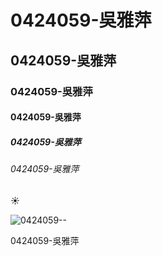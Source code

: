 # 0424059-吳雅萍
## 0424059-吳雅萍
### 0424059-吳雅萍
#### 0424059-吳雅萍
##### 0424059-吳雅萍
###### 0424059-吳雅萍

:sunny: 

![0424059--](https://cdn2.ettoday.net/images/2366/d2366253.jpg)

0424059-吳雅萍

